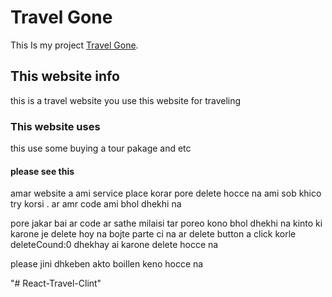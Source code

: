 # Travel Gone

This Is my project [Travel Gone](https://travel-goro.web.app/).

## This website info

this is a travel website you use this website for traveling
 
### This website uses

this use some buying a tour pakage 
and etc 

#### please see this
 
 amar website a ami service place korar pore delete hocce na ami sob khico try korsi . ar amr code ami bhol dhekhi na
 
 pore jakar bai ar code ar sathe milaisi tar poreo kono bhol dhekhi na kinto ki karone je delete hoy na bojte parte ci na ar delete button a click korle deleteCound:0 dhekhay ai karone delete hocce na
 
 please jini dhkeben akto boillen keno hocce na






"# React-Travel-Clint" 
